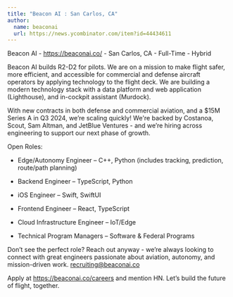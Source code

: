 ```yaml
---
title: "Beacon AI : San Carlos, CA"
author:
  name: beaconai
  url: https://news.ycombinator.com/item?id=44434611
---
```

Beacon AI - <a href="https:&#x2F;&#x2F;beaconai.co&#x2F;" rel="nofollow">https:&#x2F;&#x2F;beaconai.co&#x2F;</a> - San Carlos, CA - Full-Time - Hybrid

Beacon AI builds R2-D2 for pilots. We are on a mission to make flight safer, more efficient, and accessible for commercial and defense aircraft operators by applying technology to the flight deck. We are building a modern technology stack with a data platform and web application (Lighthouse), and in-cockpit assistant (Murdock).

With new contracts in both defense and commercial aviation, and a $15M Series A in Q3 2024, we’re scaling quickly! We&#x27;re backed by Costanoa, Scout, Sam Altman, and JetBlue Ventures - and we’re hiring across engineering to support our next phase of growth.

Open Roles:

* Edge&#x2F;Autonomy Engineer – C++, Python (includes tracking, prediction, route&#x2F;path planning)

* Backend Engineer – TypeScript, Python

* iOS Engineer – Swift, SwiftUI

* Frontend Engineer – React, TypeScript

* Cloud Infrastructure Engineer – IoT&#x2F;Edge

* Technical Program Managers – Software &amp; Federal Programs

Don’t see the perfect role? Reach out anyway - we’re always looking to connect with great engineers passionate about aviation, autonomy, and mission-driven work. recruiting@beaconai.co

Apply at <a href="https:&#x2F;&#x2F;beaconai.co&#x2F;careers" rel="nofollow">https:&#x2F;&#x2F;beaconai.co&#x2F;careers</a> and mention HN. Let’s build the future of flight, together.
<JobApplication />

